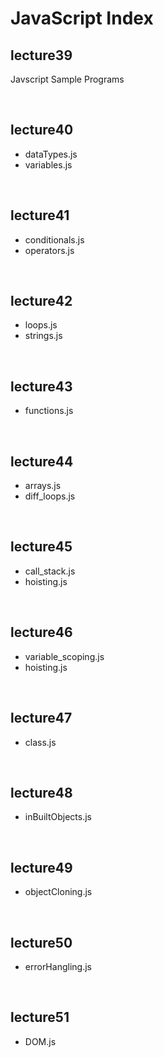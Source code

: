 # JavaScript Index 

<h2>lecture39</h2>
<p>Javscript Sample Programs</p>
<br>
<h2>lecture40</h2>
<ul>
  <li>dataTypes.js</li>
  <li>variables.js</li>
</ul>
<br>
<h2>lecture41</h2>
<ul>
  <li>conditionals.js</li>
  <li>operators.js</li>
</ul>
<br>
<h2>lecture42</h2>
<ul>
  <li>loops.js</li>
  <li>strings.js</li>
</ul>
<br>
<h2>lecture43</h2>
<ul>
  <li>functions.js</li>
</ul>
<br>
<h2>lecture44</h2>
<ul>
  <li>arrays.js</li>
  <li>diff_loops.js</li>
</ul>
<br>
<h2>lecture45</h2>
<ul>
  <li>call_stack.js</li>
  <li>hoisting.js</li>
</ul>
<br>
<h2>lecture46</h2>
<ul>
  <li>variable_scoping.js</li>
  <li>hoisting.js</li>
</ul>
<br>
<h2>lecture47</h2>
<ul>
  <li>class.js</li>
</ul>
<br>
<h2>lecture48</h2>
<ul>
  <li>inBuiltObjects.js</li>
</ul>
<br>
<h2>lecture49</h2>
<ul>
  <li>objectCloning.js</li>
</ul>
<br>
<h2>lecture50</h2>
<ul>
  <li>errorHangling.js</li>
</ul>
<br>
<h2>lecture51</h2>
<ul>
  <li>DOM.js</li>
</ul>
<br>
